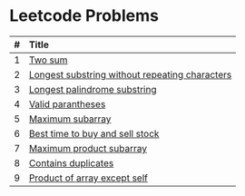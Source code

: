 # Leetcode Problems

  | # | Title |
  | :---: | :--- |
   1 | [Two sum](https://github.com/ashishdotme/code.ashish.me/blob/master/leetcode/001-two-sum.js) |
 2 | [Longest substring without repeating characters](https://github.com/ashishdotme/code.ashish.me/blob/master/leetcode/003-longest-substring-without-repeating-characters.js) |
 3 | [Longest palindrome substring](https://github.com/ashishdotme/code.ashish.me/blob/master/leetcode/005-longest-palindrome-substring.js) |
 4 | [Valid parantheses](https://github.com/ashishdotme/code.ashish.me/blob/master/leetcode/020-valid-parantheses.js) |
 5 | [Maximum subarray](https://github.com/ashishdotme/code.ashish.me/blob/master/leetcode/053-maximum-subarray.js) |
 6 | [Best time to buy and sell stock](https://github.com/ashishdotme/code.ashish.me/blob/master/leetcode/121-best-time-to-buy-and-sell-stock.js) |
 7 | [Maximum product subarray](https://github.com/ashishdotme/code.ashish.me/blob/master/leetcode/152-maximum-product-subarray.js) |
 8 | [Contains duplicates](https://github.com/ashishdotme/code.ashish.me/blob/master/leetcode/217-contains-duplicates.js) |
 9 | [Product of array except self](https://github.com/ashishdotme/code.ashish.me/blob/master/leetcode/238-product-of-array-except-self.js) |
